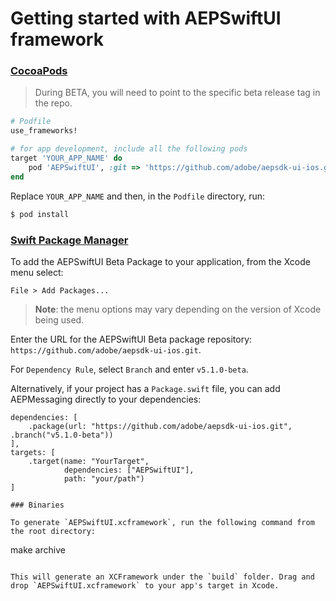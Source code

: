 # Getting started with AEPSwiftUI framework

### [CocoaPods](https://guides.cocoapods.org/using/using-cocoapods.html)

> During BETA, you will need to point to the specific beta release tag in the repo.

```ruby
# Podfile
use_frameworks!

# for app development, include all the following pods
target 'YOUR_APP_NAME' do
    pod 'AEPSwiftUI', :git => 'https://github.com/adobe/aepsdk-ui-ios.git', :tag => '5.1.0-beta'
end
```

Replace `YOUR_APP_NAME` and then, in the `Podfile` directory, run:

```ruby
$ pod install
```

### [Swift Package Manager](https://github.com/apple/swift-package-manager)

To add the AEPSwiftUI Beta Package to your application, from the Xcode menu select:

`File > Add Packages...`

> **Note**: the menu options may vary depending on the version of Xcode being used.

Enter the URL for the AEPSwiftUI Beta package repository: `https://github.com/adobe/aepsdk-ui-ios.git`.

For `Dependency Rule`, select `Branch` and enter `v5.1.0-beta`.

Alternatively, if your project has a `Package.swift` file, you can add AEPMessaging directly to your dependencies:

```
dependencies: [
    .package(url: "https://github.com/adobe/aepsdk-ui-ios.git", .branch("v5.1.0-beta"))
],
targets: [
    .target(name: "YourTarget",
            dependencies: ["AEPSwiftUI"],
            path: "your/path")
]

### Binaries

To generate `AEPSwiftUI.xcframework`, run the following command from the root directory:

```
make archive
```

This will generate an XCFramework under the `build` folder. Drag and drop `AEPSwiftUI.xcframework` to your app's target in Xcode.